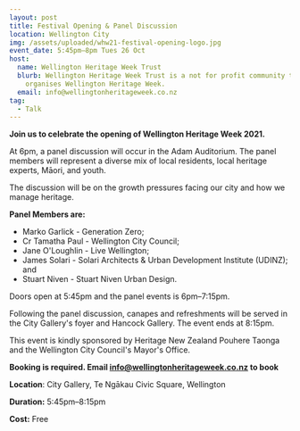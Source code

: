 ```yaml
---
layout: post
title: Festival Opening & Panel Discussion
location: Wellington City
img: /assets/uploaded/whw21-festival-opening-logo.jpg
event_date: 5:45pm–8pm Tues 26 Oct
host:
  name: Wellington Heritage Week Trust
  blurb: Wellington Heritage Week Trust is a not for profit community trust that
    organises Wellington Heritage Week.
  email: info@wellingtonheritageweek.co.nz
tag:
  - Talk
---
```

**Join us to celebrate the opening of Wellington Heritage Week 2021.** 

At 6pm, a panel discussion will occur in the Adam Auditorium. The panel members will represent a diverse mix of local residents, local heritage experts, Māori, and youth.

The discussion will be on the growth pressures facing our city and how we manage heritage. 

**Panel Members are:**

* Marko Garlick - Generation Zero; 
* Cr Tamatha Paul - Wellington City Council; 
* Jane O'Loughlin - Live Wellington; 
* James Solari - Solari Architects & Urban Development Institute (UDINZ); and 
* Stuart Niven - Stuart Niven Urban Design.

Doors open at 5:45pm and the panel events is 6pm–7:15pm. 

Following the panel discussion, canapes and refreshments will be served in the City Gallery's foyer and Hancock Gallery. The event ends at 8:15pm.  

This event is kindly sponsored by Heritage New Zealand Pouhere Taonga and the Wellington City Council's Mayor's Office.

**Booking is required. Email info@wellingtonheritageweek.co.nz to book** 

**Location**: City Gallery, Te Ngākau Civic Square, Wellington

**Duration:** 5:45pm–8:15pm

**Cost:** Free